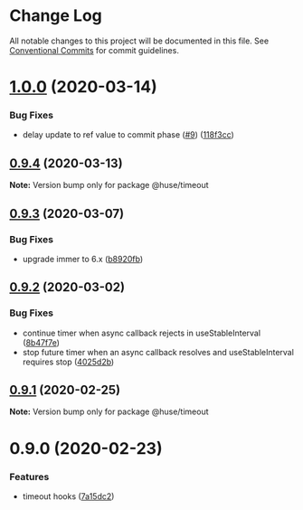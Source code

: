 # Change Log

All notable changes to this project will be documented in this file.
See [Conventional Commits](https://conventionalcommits.org) for commit guidelines.

# [1.0.0](https://github.com/ecomfe/react-hooks/compare/@huse/timeout@0.9.3...@huse/timeout@1.0.0) (2020-03-14)


### Bug Fixes

* delay update to ref value to commit phase ([#9](https://github.com/ecomfe/react-hooks/issues/9)) ([118f3cc](https://github.com/ecomfe/react-hooks/commit/118f3cc61a48422b06e3d3652de8c619aed1521e))





## [0.9.4](https://github.com/ecomfe/react-hooks/compare/@huse/timeout@0.9.3...@huse/timeout@0.9.4) (2020-03-13)

**Note:** Version bump only for package @huse/timeout





## [0.9.3](https://github.com/ecomfe/react-hooks/compare/@huse/timeout@0.9.2...@huse/timeout@0.9.3) (2020-03-07)


### Bug Fixes

* upgrade immer to 6.x ([b8920fb](https://github.com/ecomfe/react-hooks/commit/b8920fb67a14bd111b543efdcd58b67b8277ba46))





## [0.9.2](https://github.com/ecomfe/react-hooks/compare/@huse/timeout@0.9.1...@huse/timeout@0.9.2) (2020-03-02)


### Bug Fixes

* continue timer when async callback rejects in useStableInterval ([8b47f7e](https://github.com/ecomfe/react-hooks/commit/8b47f7e4ee550f042d9eee42f3f05bcf1dfaf55e))
* stop future timer when an async callback resolves and useStableInterval requires stop ([4025d2b](https://github.com/ecomfe/react-hooks/commit/4025d2bc8e15622689c9dc169977ed14807175d8))





## [0.9.1](https://github.com/ecomfe/react-hooks/compare/@huse/timeout@0.9.0...@huse/timeout@0.9.1) (2020-02-25)

**Note:** Version bump only for package @huse/timeout





# 0.9.0 (2020-02-23)


### Features

* timeout hooks ([7a15dc2](https://github.com/ecomfe/react-hooks/commit/7a15dc27975ac92d66de1f3ab7092a54cbe4f42a))
